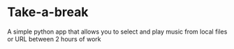 # Take-a-break
A simple python app that allows you to select and play music from local files or URL between 2 hours of work
